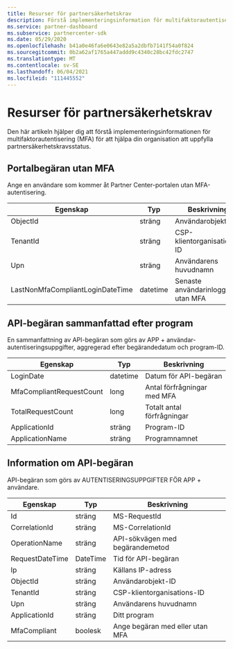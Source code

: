 ```yaml
---
title: Resurser för partnersäkerhetskrav
description: Förstå implementeringsinformation för multifaktorautentisering (MFA) för att uppfylla säkerhetskraven för partner.
ms.service: partner-dashboard
ms.subservice: partnercenter-sdk
ms.date: 05/29/2020
ms.openlocfilehash: b41a0e46fa6e0643e82a5a2dbfb7141f54a0f824
ms.sourcegitcommit: 0b2a62af1765a447addd9c4340c28bc42fdc2747
ms.translationtype: MT
ms.contentlocale: sv-SE
ms.lasthandoff: 06/04/2021
ms.locfileid: "111445552"
---
```

# <a name="partner-security-requirements-resources"></a>Resurser för partnersäkerhetskrav

Den här artikeln hjälper dig att förstå implementeringsinformationen för multifaktorautentisering (MFA) för att hjälpa din organisation att uppfylla partnersäkerhetskravsstatus. 

## <a name="portal-request-without-mfa"></a>Portalbegäran utan MFA

Ange en användare som kommer åt Partner Center-portalen utan MFA-autentisering.

| Egenskap                            | Typ            | Beskrivning                           |
|-------------------------------------|-----------------|---------------------------------------|
| ObjectId                            | sträng          | Användarobjekt-ID                        |
| TenantId                            | sträng          | CSP-klientorganisations-ID                         |
| Upn                                 | sträng          | Användarens huvudnamn                   |
| LastNonMfaCompliantLoginDateTime    | datetime        | Senaste användarinloggning utan MFA |


## <a name="api-request-summarized-by-application"></a>API-begäran sammanfattad efter program

En sammanfattning av API-begäran som görs av APP + användar-autentiseringsuppgifter, aggregerad efter begärandedatum och program-ID.

| Egenskap                            | Typ            | Beskrivning               |
|-------------------------------------|-----------------|---------------------------|
| LoginDate                           | datetime        | Datum för API-begäran          |
| MfaCompliantRequestCount            | long            | Antal förfrågningar med MFA    |
| TotalRequestCount                   | long            | Totalt antal förfrågningar       |
| ApplicationId                       | sträng          | Program-ID        |
| ApplicationName                     | sträng          | Programnamnet      |


## <a name="api-request-details"></a>Information om API-begäran

API-begäran som görs av AUTENTISERINGSUPPGIFTER FÖR APP + användare. 

| Egenskap                            | Typ            | Beskrivning                              |
|-------------------------------------|-----------------|------------------------------------------|
| Id                           | sträng          | MS-RequestId                             |
| CorrelationId                       | sträng          | MS-CorrelationId                         |
| OperationName                       | sträng          | API-sökvägen med begärandemetod         |
| RequestDateTime                     | DateTime        | Tid för API-begäran                     |
| Ip                           | sträng          | Källans IP-adress                        |
| ObjectId                            | sträng          | Användarobjekt-ID                           |
| TenantId                            | sträng          | CSP-klientorganisations-ID                            |
| Upn                                 | sträng          | Användarens huvudnamn                      |
| ApplicationId                       | sträng          | Ditt program                         |
| MfaCompliant                        | boolesk            | Ange begäran med eller utan MFA |
